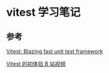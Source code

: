 # vitest 学习笔记

## 参考

[Vitest: Blazing fast unit test framework](https://uploadcare.com/blog/vitest-unit-test-framework/)

[Vitest 的初体验 B 站视频](https://www.bilibili.com/video/BV1mg41167VX/?vd_source=9bbf149e26315d2edf55b034712e09d6)
